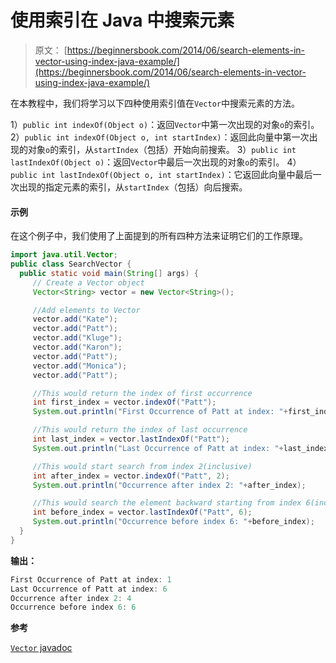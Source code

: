 # 使用索引在 Java 中搜索元素

> 原文： [https://beginnersbook.com/2014/06/search-elements-in-vector-using-index-java-example/](https://beginnersbook.com/2014/06/search-elements-in-vector-using-index-java-example/)

在本教程中，我们将学习以下四种使用索引值在`Vector`中搜索元素的方法。

1）`public int indexOf(Object o)`：返回`Vector`中第一次出现的对象`o`的索引。
2）`public int indexOf(Object o, int startIndex)`：返回此向量中第一次出现的对象`o`的索引，从`startIndex`（包括）开始向前搜索。
3）`public int lastIndexOf(Object o)`：返回`Vector`中最后一次出现的对象`o`的索引。
4）`public int lastIndexOf(Object o, int startIndex)`：它返回此向量中最后一次出现的指定元素的索引，从`startIndex`（包括）向后搜索。

#### 示例

在这个例子中，我们使用了上面提到的所有四种方法来证明它们的工作原理。

```java
import java.util.Vector;
public class SearchVector {
  public static void main(String[] args) { 
     // Create a Vector object
     Vector<String> vector = new Vector<String>();

     //Add elements to Vector
     vector.add("Kate");
     vector.add("Patt");
     vector.add("Kluge");
     vector.add("Karon");
     vector.add("Patt");
     vector.add("Monica");
     vector.add("Patt");

     //This would return the index of first occurrence
     int first_index = vector.indexOf("Patt");
     System.out.println("First Occurrence of Patt at index: "+first_index);

     //This would return the index of last occurrence
     int last_index = vector.lastIndexOf("Patt");
     System.out.println("Last Occurrence of Patt at index: "+last_index);

     //This would start search from index 2(inclusive)
     int after_index = vector.indexOf("Patt", 2);
     System.out.println("Occurrence after index 2: "+after_index);

     //This would search the element backward starting from index 6(inclusive)
     int before_index = vector.lastIndexOf("Patt", 6);
     System.out.println("Occurrence before index 6: "+before_index);
  } 
}
```

**输出：**

```java
First Occurrence of Patt at index: 1
Last Occurrence of Patt at index: 6
Occurrence after index 2: 4
Occurrence before index 6: 6

```

**参考**

[`Vector` javadoc](https://docs.oracle.com/javase/7/docs/api/java/util/Vector.html "javadoc")